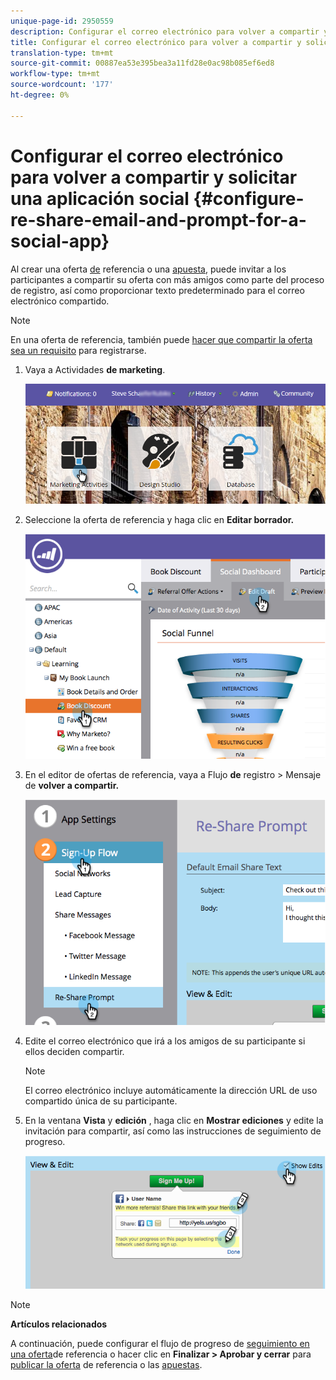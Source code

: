 ```yaml
---
unique-page-id: 2950559
description: Configurar el correo electrónico para volver a compartir y solicitar una aplicación de Social - Documentos de marketing - Documentación del producto
title: Configurar el correo electrónico para volver a compartir y solicitar una aplicación social
translation-type: tm+mt
source-git-commit: 00887ea53e395bea3a11fd28e0ac98b085ef6ed8
workflow-type: tm+mt
source-wordcount: '177'
ht-degree: 0%

---
```



# Configurar el correo electrónico para volver a compartir y solicitar una aplicación social {#configure-re-share-email-and-prompt-for-a-social-app}

Al crear una oferta [de](../../../../product-docs/demand-generation/social/referral-offers/create-a-referral-offer.md) referencia o una [apuesta](../../../../product-docs/demand-generation/social/sweepstakes/create-sweepstakes.md), puede invitar a los participantes a compartir su oferta con más amigos como parte del proceso de registro, así como proporcionar texto predeterminado para el correo electrónico compartido.

>[!NOTE]
>
>En una oferta de referencia, también puede [hacer que compartir la oferta sea un requisito](../../../../product-docs/demand-generation/social/social-functions/set-social-share-requirement.md) para registrarse.

1. Vaya a Actividades **de marketing**.

   ![](assets/login-marketing-activities-3.png)

1. Seleccione la oferta de referencia y haga clic en **Editar borrador.**

   ![](assets/image2014-9-22-11-3a6-3a56.png)

1. En el editor de ofertas de referencia, vaya a Flujo **de** registro > Mensaje de **volver a compartir.**

   ![](assets/image2014-9-22-11-3a7-3a9.png)

1. Edite el correo electrónico que irá a los amigos de su participante si ellos deciden compartir.

   >[!NOTE]
   >
   >El correo electrónico incluye automáticamente la dirección URL de uso compartido única de su participante.

1. En la ventana **Vista** y **edición** , haga clic en **Mostrar ediciones** y edite la invitación para compartir, así como las instrucciones de seguimiento de progreso.

   ![](assets/image2014-9-22-11-3a7-3a49.png)

>[!NOTE]
>
>**Artículos relacionados**
>
>A continuación, puede configurar el flujo de progreso de [seguimiento en una oferta](configure-track-progress-flow-for-a-referral-offer.md)de referencia o hacer clic en **Finalizar > Aprobar y cerrar** para [publicar la oferta](../../../../product-docs/demand-generation/social/referral-offers/publish-a-referral-offer.md) de referencia o las [apuestas](../../../../product-docs/demand-generation/social/sweepstakes/create-sweepstakes.md).


